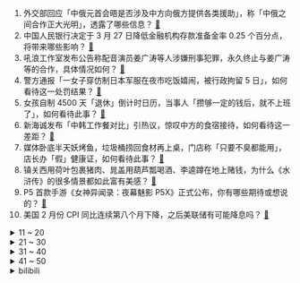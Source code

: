 1. 外交部回应「中俄元首会晤是否涉及中方向俄方提供各类援助」，称「中俄之间合作正大光明」，透露了哪些信息？ [:link:](https://www.zhihu.com/question/590180273)
2. 中国人民银行决定于 3 月 27 日降低金融机构存款准备金率 0.25 个百分点，将带来哪些影响？ [:link:](https://www.zhihu.com/question/590192359)
3. 吼浪工作室发布公告称配音演员姜广涛等人涉嫌刑事犯罪，永久终止与姜广涛等的合作，具体情况如何？ [:link:](https://www.zhihu.com/question/590186792)
4. 警方通报「一女子穿仿制日本军服在夜市吃饭嬉闹，被行政拘留 5 日」，如何看待这一处罚结果？ [:link:](https://www.zhihu.com/question/590135182)
5. 女孩自制 4500 天「退休」倒计时日历，当事人「攒够一定的钱后，就不上班了」，如何看待此事？ [:link:](https://www.zhihu.com/question/589718058)
6. 新海诚发布「中韩工作餐对比」引热议，惊叹中方的食宿接待，如何看待这一差距？ [:link:](https://www.zhihu.com/question/590175332)
7. 媒体卧底半天妖烤鱼，垃圾桶捞回食材再上桌，门店称「只要不臭都能用」，店长办「假」健康证，如何看待此事？ [:link:](https://www.zhihu.com/question/590134918)
8. 镇关西用荷叶包裹猪肉、晁盖用葫芦瓢喝酒、李逵蹲在地上赌钱，为什么《水浒传》的很多情景都如此富有美感？ [:link:](https://www.zhihu.com/question/570019489)
9. P5 首款手游《女神异闻录：夜幕魅影 P5X》正式公布，你有哪些期待或想说的？ [:link:](https://www.zhihu.com/question/590062687)
10. 美国 2 月份 CPI 同比连续第八个月下降，之后美联储有可能降息吗？ [:link:](https://www.zhihu.com/question/589755293)
<details>
<summary>11 ~ 20</summary>

11. 美机构称「政府对华加征关税，『代价几乎全部由美企承担』」，对此如何评价？美政府未来是否会削减对华关税？ [:link:](https://www.zhihu.com/question/590044904)
12. 为什么法律都写在书里了，打官司还要律师？ [:link:](https://www.zhihu.com/question/589249552)
13. 韩国总统尹锡悦被指向日本国旗鞠躬引争议，韩方「向对方国旗致敬是日方惯例」，对此如何评价？ [:link:](https://www.zhihu.com/question/590140747)
14. 既然大家都不喜欢玩辅助，那《英雄联盟》把所有辅助型的英雄全删了不就行了吗？ [:link:](https://www.zhihu.com/question/583112881)
15. 如果做一个50公里长的水陆缸养各种动物那会怎么样？ [:link:](https://www.zhihu.com/question/589587890)
16. 如何评价冯小刚执导的悬疑剧《回响》？ [:link:](https://www.zhihu.com/question/574884590)
17. 如果可以用液氮让 CPU 永远保持 0 度以下，那 CPU 可以无限超频吗？ [:link:](https://www.zhihu.com/question/589892451)
18. 未来三至五年内，GPT 能把一个十个人的编程开发团队精简到几个人吗？ [:link:](https://www.zhihu.com/question/589904843)
19. 为什么健身人都爱吃西兰花？ [:link:](https://www.zhihu.com/question/587455376)
20. 多地鼓励医生兼职获取报酬，一线医生称「没有精力兼职」，如何看待此事？此政策推进将会面临哪些困境？ [:link:](https://www.zhihu.com/question/590126513)
</details>
<details>
<summary>21 ~ 30</summary>

21. 为什么现行语文教材中几乎不选纳兰容若的词？ [:link:](https://www.zhihu.com/question/27292549)
22. 美联储紧急贷款升至新纪录，超 2008 年金融危机时期，这意味着什么？对全球经济将产生哪些影响？ [:link:](https://www.zhihu.com/question/590145912)
23. 一个完全不运动的人和经常运动的人通常身体素质有多大的差距？ [:link:](https://www.zhihu.com/question/31694741)
24. 四川一27 岁女子 2 年相亲 30 余次「患单身焦虑」，如何看待单身焦虑这一现象？应怎样调整? [:link:](https://www.zhihu.com/question/589976780)
25. 什么海鱼便宜又好吃？都有哪些做法？ [:link:](https://www.zhihu.com/question/320233121)
26. 全球首例经脐带血移植治愈HIV患者出现，造血干细胞移植疗法会成为常规疗法吗？人类距离攻克艾滋还有多远？ [:link:](https://www.zhihu.com/question/590105619)
27. 明明《DotA》自走棋先出现，为什么败给了《云顶之弈》？ [:link:](https://www.zhihu.com/question/589316835)
28. 如何评价《大侦探 8》第 8 案「芒州诡事录」? [:link:](https://www.zhihu.com/question/589905458)
29. 职场女性如何在恋爱关系中时刻保持「人间清醒」？ [:link:](https://www.zhihu.com/question/586918131)
30. 职场老员工该怎么正确带新人？ [:link:](https://www.zhihu.com/question/583244393)
</details>
<details>
<summary>31 ~ 40</summary>

31. 德媒称德国海军称无法识别「北溪」管道遭袭的幕后黑手，具体情况如何？哪些信息值得关注？ [:link:](https://www.zhihu.com/question/590115611)
32. 跑步姿势和别人不一样是否需要调整？合理的跑步姿势应该是怎样的？ [:link:](https://www.zhihu.com/question/588162298)
33. 春日拍花攻略，有哪些必备的摄影技巧？ [:link:](https://www.zhihu.com/question/589915697)
34. 大龄单身职场女性要听从父母的安排，放弃事业，回老家结婚吗？ [:link:](https://www.zhihu.com/question/586918482)
35. 猫在我国是否属于入侵物种？有什么依据？ [:link:](https://www.zhihu.com/question/589624372)
36. 在法律出来之前，是道德在约束人类的行为吗？ [:link:](https://www.zhihu.com/question/580112138)
37. 孩子为什么撒谎呢？孩子撒谎是品质不好的表现吗？ [:link:](https://www.zhihu.com/question/588441216)
38. 欧冠八强对阵：皇马 vs 切尔西，曼城 vs 拜仁，AC米兰那不勒斯上演意甲德比，看好哪些球队晋级？ [:link:](https://www.zhihu.com/question/590226354)
39. 如何评价动画导演「新海诚」？ [:link:](https://www.zhihu.com/question/22500000)
40. 被痛斥「屈辱外交」后，韩国总统尹锡悦造访日本，重启中断 12 年的首脑双边访问，哪些信息值得关注？ [:link:](https://www.zhihu.com/question/589954104)
</details>
<details>
<summary>41 ~ 50</summary>

41. 为什么在长达一年的赛亚人抵达地球的时间里，不请神龙破坏掉赛亚人飞船的动力或供氧设施？ [:link:](https://www.zhihu.com/question/588783811)
42. 数学中什么样的证明算严谨证明？ [:link:](https://www.zhihu.com/question/589540618)
43. 对普通人来说在这个世界上钱真的很重要吗？ [:link:](https://www.zhihu.com/question/589850941)
44. 曝多名中超中甲球员因赌球事件被警方带走，哪些信息值得关注？ [:link:](https://www.zhihu.com/question/590185420)
45. 有哪些厨房新手一学就会的零失败家常菜？ [:link:](https://www.zhihu.com/question/587195573)
46. 公路自行车有哪几种细分类别？如何判断自己更适合骑哪一种呢？ [:link:](https://www.zhihu.com/question/585977784)
47. 看书真的可以提升气质吗？ [:link:](https://www.zhihu.com/question/586833031)
48. 你愿意养一只猫猫吗? [:link:](https://www.zhihu.com/question/588390775)
49. 基础数学中哪个领域最考验智商？ [:link:](https://www.zhihu.com/question/589273570)
50. 猫咪、小丑、提莫成为欧美玩家最讨厌的《英雄联盟》前三英雄，这几个英雄有什么特点？ [:link:](https://www.zhihu.com/question/589920939)
</details><details>
<summary>bilibili</summary>

1. 队庆｜《我要打篮球》庆语其 刘恩泽 [:link:](//www.bilibili.com/video/BV1k84y1A7Gy)
2. 我被禁言了2 [:link:](//www.bilibili.com/video/BV1n24y1u7WR)
3. 这个动画是属于老鼠的青春 [:link:](//www.bilibili.com/video/BV1Rx4y1N7TF)
4. 「人群太吵了 我想一个人看这段风景 安静和孤独 踏实又自由」 [:link:](//www.bilibili.com/video/BV1S84y1c7ht)
5. 过瘾！妍珍呐，你完蛋了！一口气看完9.2分复仇爽剧《黑暗荣耀》S2 [:link:](//www.bilibili.com/video/BV1DL411y7VY)
6. 【渐构】万字科普ChatGPT-4为什么会颠覆人类社会 [:link:](//www.bilibili.com/video/BV1MY4y1R7EN)
7. 《明日方舟》危机合约新赛季「起源行动」宣传PV [:link:](//www.bilibili.com/video/BV15v4y1L7nB)
8. 80万赞已到，我去天上吃饭了朋友们！ [:link:](//www.bilibili.com/video/BV1dx4y1A7P3)
9. 你随口交代的一句话，猫可以记好久… [:link:](//www.bilibili.com/video/BV1nL411o7EG)
10. 只  因  料  理  大  赛 [:link:](//www.bilibili.com/video/BV1T94y1F7qi)
<details>
<summary>11 ~ 20</summary>

11. 你最后一次看少儿频道是什么时候？ [:link:](//www.bilibili.com/video/BV1984y1A7Dg)
12. 费列罗：你这样复刻，我真的会谢 [:link:](//www.bilibili.com/video/BV1FM4y1k7Nk)
13. 我决定了，带日本媳妇回趟娘家！预计花销五万，日本消费这么高？ [:link:](//www.bilibili.com/video/BV1E94y1F7cj)
14. 【中字】《INTERNET YAMERO》 Aiobahn feat. KOTOKO 《主播女孩重度依赖/NEEDY GIRL OVERDOSE》第二弹MV [:link:](//www.bilibili.com/video/BV1jk4y187UA)
15. 我情绪跌宕起伏的一天 [:link:](//www.bilibili.com/video/BV1Mg4y1t7z5)
16. 重庆|突然的光 [:link:](//www.bilibili.com/video/BV1qk4y1b7z6)
17. 不要跟妈妈诉苦，她帮不到 睡不着 [:link:](//www.bilibili.com/video/BV1iY411z7Nw)
18. 把烟伪装成“玩具”卖给孩子？ 暗查黑暗工厂，我扒出了背后的团伙 [:link:](//www.bilibili.com/video/BV1bY411z77T)
19. 你管这叫修正带？ [:link:](//www.bilibili.com/video/BV158411F7eF)
20. 贱谍过家家（3） [:link:](//www.bilibili.com/video/BV1k54y1K7rQ)
</details>
<details>
<summary>21 ~ 30</summary>

21. 刺杀总统的原因可以有多离谱？【硬核狠人49】 [:link:](//www.bilibili.com/video/BV1g24y1u7Yw)
22. 《原神》角色演示-「米卡：绘羽的领行」 [:link:](//www.bilibili.com/video/BV1PM4y1k7jZ)
23. 【刘谦魔术课】 预测柯洁的棋步，可能吗？ [:link:](//www.bilibili.com/video/BV1QT411r76p)
24. 骑上我心爱的小摩托，他永远不会堵车 [:link:](//www.bilibili.com/video/BV1AX4y1f7aJ)
25. 吃完城隍庙这家店，想给来上海旅游的小伙伴道个歉... [:link:](//www.bilibili.com/video/BV1XL411y7z7)
26. 辞 职 宣 传 片 [:link:](//www.bilibili.com/video/BV1nL411o7cs)
27. 抓到一只委屈的柱柱猫！ [:link:](//www.bilibili.com/video/BV1Db411o7WU)
28. 我们结婚啦啊啊啊啊！！！（开心到发疯） [:link:](//www.bilibili.com/video/BV1jb411Z7dU)
29. 燃哭了！这才叫高开高走，金属狂潮！零差评宝藏佳作《杀戮猎鹰》 [:link:](//www.bilibili.com/video/BV19x4y1N7r2)
30. 割喉强奸、杀人碎尸、雨夜尾随……这部新剧也太敢拍了吧！国产犯罪剧《他是谁》 [:link:](//www.bilibili.com/video/BV1JT411k7Vp)
</details>
<details>
<summary>31 ~ 40</summary>

31. 深度|| 秦始皇的权力暗战，十年速灭六国的秦并天下总开关 [:link:](//www.bilibili.com/video/BV1gx4y1P7M9)
32. ⚡喵喵喵喵喵喵喵喵喵喵喵喵喵喵 [:link:](//www.bilibili.com/video/BV1wg4y1t7j6)
33. 《 海 绵 宝 宝 》 [:link:](//www.bilibili.com/video/BV1oP411o7Q6)
34. 老婆给我生了个女儿 [:link:](//www.bilibili.com/video/BV1zo4y1B7MC)
35. 这三个月我搞了票大的 [:link:](//www.bilibili.com/video/BV1k54y1K7Bj)
36. 周深献唱新海诚最新电影《铃芽之旅》同名中文主题曲 [:link:](//www.bilibili.com/video/BV1AM411W7E5)
37. 【双语】特斯拉改装120寸轮毂，增加“逆天”功能 [:link:](//www.bilibili.com/video/BV1354y1T75H)
38. 伊朗沙特为何复交？为什么在中国？美国怕了吗？ [:link:](//www.bilibili.com/video/BV1ZX4y1Z7o3)
39. 说一句话就可以免费吃饭，老板的爱心感动了我！ [:link:](//www.bilibili.com/video/BV1k24y1M742)
40. 我被食人族邀请到了家里过夜..... [:link:](//www.bilibili.com/video/BV1ux4y1K78U)
</details>
<details>
<summary>41 ~ 50</summary>

41. 寝室里那位主打人脉的大爹 [:link:](//www.bilibili.com/video/BV1L94y1F7Mb)
42. “翻斗花园从不养闲人” [:link:](//www.bilibili.com/video/BV1jo4y1z7uE)
43. 【vlog】第二次求婚，效果依然炸裂！ [:link:](//www.bilibili.com/video/BV1g84y1P7yp)
44. 愿所有的毛孩子都能被温柔以待 [:link:](//www.bilibili.com/video/BV14P411Z7dy)
45. 这是十几年来让我感悟最深的一次理发… [:link:](//www.bilibili.com/video/BV1rM4y1r7Qh)
46. 用中国古籍测试外国人汉语水平 [:link:](//www.bilibili.com/video/BV1eT411r7kt)
47. 日本最努力生活的大爷，70岁拥有亿万身家，却每天骑40公里薅羊毛 [:link:](//www.bilibili.com/video/BV15x4y1K7Yy)
48. 修马桶修下水道的水到底有多深？弄不好修个马桶几千块钱都得搭进去。 [:link:](//www.bilibili.com/video/BV1524y137qT)
49. 当三国走进现实 [:link:](//www.bilibili.com/video/BV1Yg4y1b7PA)
50. 一面多吃 [:link:](//www.bilibili.com/video/BV1dx4y1A76r)
</details>
<details>
<summary>51 ~ 60</summary>

51. 我愿称这个视频为《学英语最强外挂》 [:link:](//www.bilibili.com/video/BV1c54y1T7Pi)
52. 《这是老板要求我做的年报》 [:link:](//www.bilibili.com/video/BV1BL411R7GT)
53. 我，“95后”高中语文老师，被学生感动到爆哭… [:link:](//www.bilibili.com/video/BV1CM411W7Xy)
54. 《内鱼的尽头是…？》 [:link:](//www.bilibili.com/video/BV13g4y1473k)
55. 震 动 模 式 ！ [:link:](//www.bilibili.com/video/BV1ec41177tG)
56. 两年了，我还是忘不了她。。。 [:link:](//www.bilibili.com/video/BV1e84y1c7GB)
57. 【罗翔×刘擎】人应该在人际交往中，戴上面具吗？ [:link:](//www.bilibili.com/video/BV1YY4y1Q7Uu)
58. 【花小烙】土豆是如何成为人们食物的？ [:link:](//www.bilibili.com/video/BV1KY4y1R7dY)
59. 老板，半把肉半把筋，变态辣谢谢。 [:link:](//www.bilibili.com/video/BV1Wo4y1z7kt)
60. 这都拿不下你？ [:link:](//www.bilibili.com/video/BV1eX4y1S76n)
</details>
<details>
<summary>61 ~ 70</summary>

61. 十年后你的儿子问你，明日方舟讲述了一个怎样的故事 [:link:](//www.bilibili.com/video/BV1pT411k7uA)
62. 宝岛季·张杰《想见你想见你》无台标无水印纯净完整版 [:link:](//www.bilibili.com/video/BV1iv4y177cq)
63. 反恐精英 [:link:](//www.bilibili.com/video/BV1JL411o769)
64. 人多力量大 [:link:](//www.bilibili.com/video/BV1Xx4y1A7UM)
65. 【小白Nanno】有遇到那个愿意陪你做所有事情的人吗 [:link:](//www.bilibili.com/video/BV1bk4y1b7J4)
66. 【鱼肉肉】像神一样呐⍤ [:link:](//www.bilibili.com/video/BV1m24y1M73V)
67. 艾伦，这就是你想要的自由吗 [:link:](//www.bilibili.com/video/BV1MM4y1k7f2)
68. 全员狠人！131位国人CG艺术家集体搞球！玩个球啊？！｜第二届瑞云渲染大赛 [:link:](//www.bilibili.com/video/BV1hv4y177kk)
69. 人类的霉运何时才能到头 [:link:](//www.bilibili.com/video/BV1Rc41177dK)
70. 上海.红房子西菜馆 厨子探店¥1?86 [:link:](//www.bilibili.com/video/BV1A24y1t7JP)
</details>
<details>
<summary>71 ~ 80</summary>

71. 逆   天  中  配 [:link:](//www.bilibili.com/video/BV1s24y1t7SS)
72. 一年花5000万忽悠女人的护肤品广告商 [:link:](//www.bilibili.com/video/BV1Qs4y1G7U3)
73. 甘蔗果盘 [:link:](//www.bilibili.com/video/BV1sx4y1K7uk)
74. 帅小伙人生第一次烤全羊，没想到这么没想到！ [:link:](//www.bilibili.com/video/BV1Q24y1M7G2)
75. 这 么 可 爱 真 是 抱 歉 [:link:](//www.bilibili.com/video/BV1yL411o7UK)
76. 出来拍点成年人应该看的片子 [:link:](//www.bilibili.com/video/BV1wg4y1t7Pg)
77. 千万不要带女朋友去迪士尼，要不然她会可爱死！ [:link:](//www.bilibili.com/video/BV1gL411C7vU)
78. 这是大多数人常有的三大错觉？ [:link:](//www.bilibili.com/video/BV1zP411Z7Zh)
79. 人类还有希望吗 [:link:](//www.bilibili.com/video/BV1vs4y1G7aY)
80. 十七周年了，我有很多话想对你们说 [:link:](//www.bilibili.com/video/BV1vM411W7uS)
</details>
<details>
<summary>81 ~ 90</summary>

81. 极限冲刺！！！ [:link:](//www.bilibili.com/video/BV1so4y1B7Ab)
82. 很火的两个书籍图片出处（川哥+妈披发） [:link:](//www.bilibili.com/video/BV17b411f7MK)
83. 第一次见这么细节的演技 [:link:](//www.bilibili.com/video/BV1Bv4y177KT)
84. 史上生态系统最复杂的游戏！甚至可以驯服捕猎者！ [:link:](//www.bilibili.com/video/BV1CM411p721)
85. [菊草TOON] 头上的数字 [:link:](//www.bilibili.com/video/BV1d24y1M7eA)
86. 大肠拌饭太香了,路人为我的光盘行动鼓掌! [:link:](//www.bilibili.com/video/BV1524y1u7nq)
87. 镜师傅新皮肤，像阿轲偷了吕布的戟 [:link:](//www.bilibili.com/video/BV1b54y1T7ag)
88. 遇到困难怎么办呢，那就迎难而上吧！ [:link:](//www.bilibili.com/video/BV1BN411c7x5)
89. 【chatGPT4.0】首战弱智吧 [:link:](//www.bilibili.com/video/BV1e24y1u7My)
90. 【JUMP】大学生打螺丝没什么不可以？董明珠说的没错，但学不来。 [:link:](//www.bilibili.com/video/BV1XL411k7AS)
</details>
<details>
<summary>91 ~ 100</summary>

91. 【战双帕弥什】新版本「萦森歧路」PV公开 | 幽林逐影，离群归程 [:link:](//www.bilibili.com/video/BV1V8411F7PU)
92. 日常生活 [:link:](//www.bilibili.com/video/BV15b411Z7eG)
93. Respect！复仇爽剧拍出这个高度，绝对是开挂了！ [:link:](//www.bilibili.com/video/BV1zM4y1z7fi)
94. 【崩坏3/MMD】若要由我来谈论「爱」的话 ︳琪亚娜「アンノウン・マザーグース」 [:link:](//www.bilibili.com/video/BV1A8411F7pU)
95. melody，但是麦乐鸡【中文填词翻唱】 [:link:](//www.bilibili.com/video/BV1Tx4y1P7NZ)
96. 【明日方舟】“落叶逐火”CF-EX1~8平民全关卡低配攻略（含突袭）！操作轻松+语音详解的愉悦攻略！《明日方舟》|魔法Zc目录 [:link:](//www.bilibili.com/video/BV1pY411z7YC)
97. 一看就会！3.5新深渊12层6间满星攻略！ [:link:](//www.bilibili.com/video/BV1Nk4y187Hk)
98. 69岁，是李克勤 [:link:](//www.bilibili.com/video/BV1Rc41177d4)
99. 今天是果冻的快乐！ [:link:](//www.bilibili.com/video/BV1QL411y7sG)
100. John爷爷的宠粉大惊喜！超详细Tom猫画法 [:link:](//www.bilibili.com/video/BV1hk4y1h7X3)
</details></details>